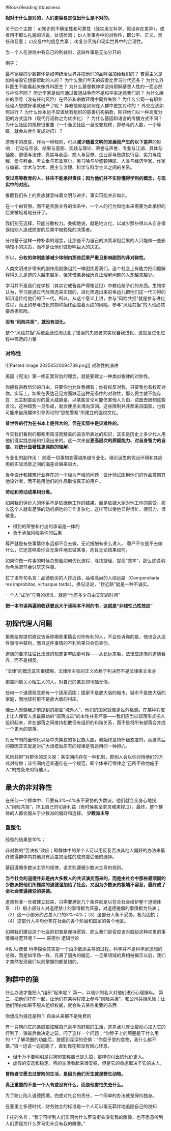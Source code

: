 #Book/Reading  #business 



**相对于什么是对的，人们更容易定位出什么是不对的。**





关于四个主题：
a)知识的不确定性和可靠性（既实用又科学，假设存在差异），或者用不那么礼貌的话说，扯谎检测；
b)人类事务中的对称性，即公平、正义、责任和互惠；
c)交易中的信息共享；
d)复杂系统和现实世界中的合理性。

当一个人在游戏中有自己的利益时，这四件事是无法分开的


例子：

最不宽容的少数群体是如何统治世界并把他们的品味强加给我们的？
普遍主义是如何摧毁它想要帮助的人的？
为什么我们今天的奴隶比罗马时代还多？
为什么外科医生不能看起来像外科医生？
为什么基督教神学坚持耶稣基督人性的一面必然与神性不同？
历史学家是如何通过报道战争而不是和平来迷惑我们的？
为什么廉价的信号（没有任何风险）在经济和宗教环境中同样失败？
为什么公司一有职业经理人想做好事就破产了呢？
异教信仰是如何在人群中更加对称的？
外交应该如何进行？
为什么你永远不应该给有组织的慈善机构捐款，除非他们以一种高度分配的方式运作（现代行话称之为优步化）？
为什么基因和语言的传播方式不同？
为什么社区的规模很重要（一个渔民社区一旦改变规模，即参与的人数，一个等级，就会从合作变成对抗）？

游戏中的皮肤，作为一种规则，可以**减少随着文明的发展而产生的以下差异**的影响：
行动与空谈、结果与意图、实践与理论、荣誉与声誉、专业与江湖、具体与抽象、道德与法律、真实与表面、商人与官僚、企业家与首席执行官、实力与炫耀、爱与拜金、考文垂与布鲁塞尔、奥马哈与华盛顿特区、人类与经济学家、作家与编辑、学术与学术、民主与治理、科学与科学主义之间的关系。


**受过高等教育的人，往往不能承担责任；因为他们并不实际懂得学到的概念，与现实中的对应。**


推翻我们头上的贵族就意味着文明与进步，事实可能并非如此。

在一个由官僚，而不是贵族主导的体系中，一个人的行为和他本来需要为此承担的后果被轻易地分开了。

我们别无选择，只能分散权力。委婉地说，就是地方化，以减少那些得以从自身错误给别人造成损害的后果中被豁免的决策者。

分权基于这样一种朴素的理念，让那些不为自己的决策承担后果的人只能做一些影响较小的决策，而不是让他们做影响巨大的决策。

所以，**分权的体制能够减少体制内那些后果严重且影响剧烈的非对称性。**


人类文明进步带来的副作用就像诅咒一样困扰着我们，这个社会上有能力把问题解释得头头是道的人越来越多，但凭借亲身经历真正理解问题的人却越来越少。

学习并不是我们在学校（其实它戒备森严得像监狱）中教给孩子们的东西。生物学认为，学习是通过代际筛选来实现的，进化筛选出来的幸运儿把他们这一代习得的知识遗传给他们的下一代。所以，从这个意义上讲，参与“风险共担”就是参与进化过程，而正如参与进化的物种始终面临着灭绝的风险，参与“风险共担”的人也必然要承担风险。

**没有“风险共担”，就没有进化。**


整个“风险共担”系统会通过淘汰犯了错误的失败者来实现自我进化，这就是进化过程中筛选的力量


### 对称性

![[Pasted image 20250520094739.png]]
对称性的演进


美国《宪法》第一修正案背后的理念，就是要建立一种类似银律的对称性。

你拥有宗教信仰的自由，只要你也允许我拥有；你有权反对我，只要我也有权反对你。实际上，如果在表达己见方面缺乏这种无条件的对称性，那么民主就不能存在：民主制度面对的最大威胁是，以某些言论可能伤害他人为由，试图去限制这些言论。这种趋势一旦形成，就会使民主滑向深渊。这些限制并非都来自国家，也有可能来自用媒体引导舆论的“思想警察”所建立的强权文化。



**普世性的行为在书本上是伟大的，但在实际中是灾难性的。**


今天我们看到的那些用简洁而精美的语言所表达的知识，其实是历史上多少代人用他们得实践总结和打磨出来的。这一次来自**更高层次的质疑能力、对自身智力的自信、对统计显著性更深刻的理解**。





专业化的副作用：
随着一切事物变得越来越专业化，理论诞生的假设环境和其应用的实际场景之间的偏差会越来越大。

当今设计和建筑行业存在的一个极为严峻的问题：设计师试图用他们的作品震撼其他设计者，而不是用他们的作品取悦真正的用户。

**劳动和劳动成果相分离。**

如果我们评价人的体系不是依据他工作的结果，而是依据大家对他工作的感受，那么这个人就有足够的动机把他的工作复杂化，这样可以使他显得很忙、很努力、很敬业。


- 得到的荣誉和付出的承诺是一体的
- 勇于承担风险事件的后果



尊严就是有些事情你永远都不会去做，无论报酬有多么诱人。
尊严不仅是不去做什么，它还意味着你会无条件地去做某事，而且无论结果如何，



如果你做一件事的时候总想着如何优化流程、寻找捷径、提高“效率”，那么这说明你今后迟早会讨厌这件事。

拉丁语有句名言：品德低劣的人抄近路，品格高尚的人绕远路（Compendiaria res improbitas, virtusque tarda）。换句话说，“抄近路”就是一种不诚实。


一个人“成功”与否的标准，就是“他有多少自由支配的时间”


**把一本书读两遍的收获要远大于读两本不同的书，这就是“非线性凸性效应”**


## 初探代理人问题

那些给你提供建议告诉你哪些事情会对你有利的人，不会告诉你的是，他也会从这件事情中获利，而且这件事情的不利后果只会伤害你。


道德的要求往往比法律的规定更牢固更可靠——从长远来看，法律应逐渐向道德看齐，而不是相反。

“法律”的概念其实很模糊，法律所主张的正义依赖于判决而不是法律条文本身

那些同情关心陌生人的人，对自己的亲友却冷酷无情。


任何一个道德观念都有一个适用范围；国家不是放大版的城市，城市不是放大版的家庭，而地球村更不是放大版的村庄。

瑞士人就像我之前提到的那些“域外人”，他们的国家就像是世外桃源。在某种程度上让人保留人类最原始的“部落成员”的本性并非坏事——我们应当以部落形式把人组织起来，并在部落之间维持松散但有组织的和谐关系，而不是将所有部落合并成一个更大的部落。

对无节制的全球化以及中央集权的多民族大国，我始终是持怀疑态度的，而这背后的原因其实就是对扩大规模后原有的规律是否适用的一种担心。


风险共担”对群体的定义是：某空间内存在一种机制，即别人会以你对待他们的方式对待你；该空间内还普遍存在一个规范，即个体奉行银律之“己所不欲勿施于人”的戒条来对待他人。


## 最大的非对称性 

在任何一个群体中，只要有3%~4%永不妥协的少数派，他们就会全身心地投入“风险共担”，捍卫自己的切身利益（有时候甚至拿灵魂来捍卫），最终，整个群体的人都会服从于少数派的偏好和选择。  **少数派主导**

### 重整化  

经验的结果是10%；

非对称的“否决权”效应；即群体中的某个人可以用反复否决其他人偏好的办法来最终使得群体内其他具有适度灵活性的成员接受他的选择。

基因遵循多数派主导的规律，语言则遵循少数派主导的规则。


**当今社会的道德并非是由大多数人的共识演变而来的，而是由社会中那些最顽固的少数派把他们所推崇的道德强加给了社会，又因为少数派的极端不容忍，最终成了全社会普遍接受的美德。**

道德标准一旦被建立起来，只需要满足几个条件就足以在全社会维护整个道德体系：（1）极小部分人对道德禁止的事情极为厌恶，对道德提倡的事情极为热衷；（2）这一小部分约占总人口的3%~4%；（3）这部分人永不妥协，极为固执；（4）这部分人平均分布在社会的各个阶层和国家的各个地区。


如果我们建设这个社会的初衷是保持宽容，那么我们是否应该对威胁这种初衷的事情保持宽容呢？—— 哥德尔 逻辑悖论

#名人/费曼 
科学探索其实是一个由少数派主导的过程。科学并不是科学家思想的总和，而是如市场一样，充满了固执的偏见，一旦某领域的真相被揭示以后，我们才突然发现我们以前掌握的都是错的。


## 狗群中的狼


什么办法才能把人“组织”起来呢？
第一，以培训的名义对他们进行心理操纵。
第二，把他们拧在一起，让他们在某种程度上参与“风险共担”，和公司共担风险；让他们明白如果不服从组织权威，就会失去某些重要的东西


你想成为狼还是狗？ 自由从来都不是免费的

有一只狗向它的亲戚狼炫耀自己豪华而舒服的生活，这差点儿就让狼动心加入它的行列了。狼最后做决定之前，问了这样一个问题：“你脖子上的项圈是干什么用的？”了解项圈的功能后，狼感到深深的恐惧：“你盘子里的食物，我什么都不要。”狼一边说一边逃跑了，直到现在都没有回心转意。

- 但千万不要明明是只狗却宣称自己是头狼，那样你付出的代价更大。
- 虚假的安逸和稳定。狗的生活看起来很安稳，但是它的命运取决于它的主人。

**冒险者甘愿去过冒险的生活，是因为他们天生就是野生动物。**


**真正重要的不是一个人有或没有什么，而是他害怕失去什么。**

为了防止陷入道德困境，完成对社会的责任，一个简单的办法就是保持独身。

在亚里士多德时代，财务独立的标准是一个人可以毫无羁绊地追随自己的良知


卡托的名言：“我宁可听到人们质问为什么罗马街头没有我的雕像，也不愿意听到人们质疑为什么罗马街头会有我的雕像。”